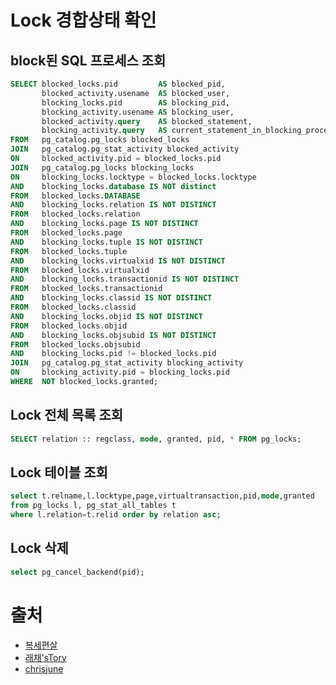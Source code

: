 # Lock 경합상태 확인

## block된 SQL 프로세스 조회
```sql
SELECT blocked_locks.pid         AS blocked_pid, 
       blocked_activity.usename  AS blocked_user, 
       blocking_locks.pid        AS blocking_pid, 
       blocking_activity.usename AS blocking_user, 
       blocked_activity.query    AS blocked_statement, 
       blocking_activity.query   AS current_statement_in_blocking_process 
FROM   pg_catalog.pg_locks blocked_locks 
JOIN   pg_catalog.pg_stat_activity blocked_activity 
ON     blocked_activity.pid = blocked_locks.pid 
JOIN   pg_catalog.pg_locks blocking_locks 
ON     blocking_locks.locktype = blocked_locks.locktype 
AND    blocking_locks.database IS NOT distinct 
FROM   blocked_locks.DATABASE 
AND    blocking_locks.relation IS NOT DISTINCT 
FROM   blocked_locks.relation 
AND    blocking_locks.page IS NOT DISTINCT 
FROM   blocked_locks.page 
AND    blocking_locks.tuple IS NOT DISTINCT 
FROM   blocked_locks.tuple 
AND    blocking_locks.virtualxid IS NOT DISTINCT 
FROM   blocked_locks.virtualxid 
AND    blocking_locks.transactionid IS NOT DISTINCT 
FROM   blocked_locks.transactionid 
AND    blocking_locks.classid IS NOT DISTINCT 
FROM   blocked_locks.classid 
AND    blocking_locks.objid IS NOT DISTINCT 
FROM   blocked_locks.objid 
AND    blocking_locks.objsubid IS NOT DISTINCT 
FROM   blocked_locks.objsubid 
AND    blocking_locks.pid != blocked_locks.pid 
JOIN   pg_catalog.pg_stat_activity blocking_activity 
ON     blocking_activity.pid = blocking_locks.pid 
WHERE  NOT blocked_locks.granted;
```

## Lock 전체 목록 조회
```sql
SELECT relation :: regclass, mode, granted, pid, * FROM pg_locks; 
```

## Lock 테이블 조회
```sql
select t.relname,l.locktype,page,virtualtransaction,pid,mode,granted 
from pg_locks l, pg_stat_all_tables t
where l.relation=t.relid order by relation asc;
```

## Lock 삭제
```sql
select pg_cancel_backend(pid);
```

# 출처
- [복세편살](https://americanopeople.tistory.com/293)
- [래채'sTory](https://foco85.tistory.com/288)
- [chrisjune
](https://medium.com/29cm/db-postgresql-lock-%ED%8C%8C%ED%97%A4%EC%B9%98%EA%B8%B0-57d37ebe057)
